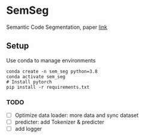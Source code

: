 # SemSeg
Semantic Code Segmentation, paper [link](https://www.overleaf.com/project/6331cafdb13619ac9254afd8)

## Setup

Use conda to manage environments
```shell script
conda create -n sem_seg python=3.8
conda activate sem_seg
# Install pytorch
pip install -r requirements.txt
```


### TODO
- [ ] Optimize data loader: more data and sync dataset
- [ ] predicter: add Tokenizer & predicter
- [ ] add logger